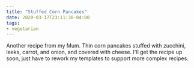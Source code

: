 ```yaml
---
title: "Stuffed Corn Pancakes"
date: 2020-03-17T23:11:38-04:00
tags:
- vegetarian
---
```


Another recipe from my Mum. Thin corn pancakes stuffed with zucchini, leeks, carrot, and onion, and covered with cheese. I'll get the recipe up soon, just have to rework my templates to support more complex recipes.
